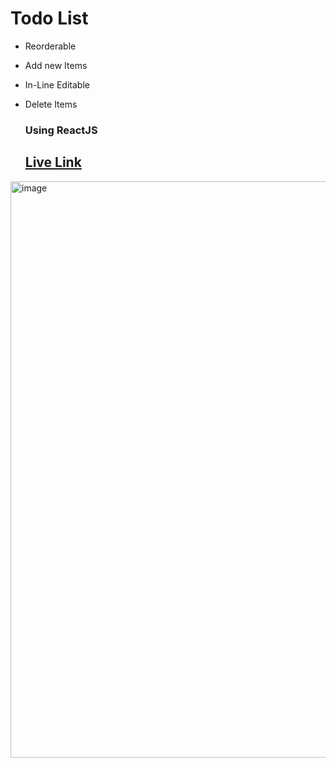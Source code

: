 # Todo List
- Reorderable
- Add new Items
- In-Line Editable
- Delete Items

  ### Using ReactJS

  ## <a href='https://todo-reorder.onrender.com/'>Live Link</a>


<img width="922" alt="image" src="https://github.com/user-attachments/assets/d69b6b83-9276-4d23-b429-c16fc27d278d" />
